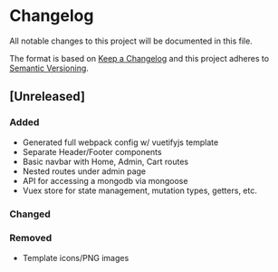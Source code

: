 # Changelog
All notable changes to this project will be documented in this file.

The format is based on [Keep a Changelog](http://keepachangelog.com/en/1.0.0/)
and this project adheres to [Semantic Versioning](http://semver.org/spec/v2.0.0.html).

## [Unreleased]

### Added
- Generated full webpack config w/ vuetifyjs template
- Separate Header/Footer components
- Basic navbar with Home, Admin, Cart routes
- Nested routes under admin page
- API for accessing a mongodb via mongoose
- Vuex store for state management, mutation types, getters, etc.

### Changed

### Removed
- Template icons/PNG images
